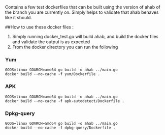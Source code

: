 Contains a few test dockerfiles that can be built using the version of ahab of the branch you are currently on. 
Simply helps to validate that ahab behaves like it should.

##How to use these docker files : 
1. Simply running docker_test.go will build ahab, and build the docker files and validate the output is as expected
2. From the docker directory you can run the following

### Yum
```
GOOS=linux GOARCH=amd64 go build -o ahab ../main.go
docker build --no-cache -f yum/Dockerfile .
```

### APK
```
GOOS=linux GOARCH=amd64 go build -o ahab ../main.go
docker build --no-cache -f apk-autodetect/Dockerfile .
```

### Dpkg-query
```
GOOS=linux GOARCH=amd64 go build -o ahab ../main.go
docker build --no-cache -f dpkg-query/Dockerfile .
```